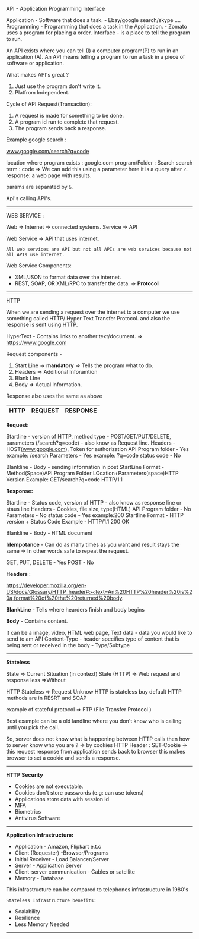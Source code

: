 API - Application Programming Interface

Application - Software that does a task. - Ebay/google search/skype ....
Programming - Programming that does a task in the Application. - Zomato uses a program for placing a order.
Interface - is a place to tell the program to run.

An API exists where you can tell (I) a computer program(P) to run in an application (A).
An API means telling a program to run a task in a piece of software or application.


What makes API's great ?
1. Just use the program don't write it.
2. Platfrom Independent.

Cycle of API Request(Transaction):
1. A request is made for something to be done.
2. A program id run to complete that request.
3. The program sends back a response.

Example google search : 

www.google.com/search?q=code

location where program exists : google.com
program/Folder : Search
search term : code => We can add this using a parameter here it is a query after `?`.
response: a web page with results.

params are separated by `&`.

Api's calling API's.


----------------------------------------------------------------------

WEB SERVICE :

Web => Internet => connected systems.
Service => API

Web Service => API that uses internet.

`All web services are API but not all APIs are web services because not all APIs use internet.`

Web Service Components:
- XML/JSON to format data over the internet.
- REST, SOAP, OR XML/RPC to transfer the data. => **Protocol** 

-------------------------------------------------------

HTTP

When we are sending a request over the internet to a computer we use something called HTTP/ Hyper Text Transfer Protocol.
and also the response is sent using HTTP.

HyperText - Contains links to another text/document. => https://www.google.com

Request components - 

1. Start Line => **mandatory** => Tells the program what to do.
2. Headers => Additional Inforamtion
3. Blank LIne
4. Body => Actual Information.

Response also uses the same as above 


|   HTTP      |    REQUEST     |      RESPONSE   |
| ----------- | -------------- | --------------- |

**Request:**

Startline - version of HTTP, method type - POST/GET/PUT/DELETE, parameters (/search?q=code) - also know as Request line.
Headers - HOST(www.google.com), Token for authorization
API Program folder - Yes example: /search
Parameters - Yes example: ?q=code
status code - No

Blankline -
Body - sending information in post
StartLine Format - Method(Space)API Program Folder LOcation+Parameters(space)HTTP Version
Example: GET/search?q=code HTTP/1.1

**Response:**

Startline - Status code, version of HTTP -  also know as response line or staus line
Headers - Cookies, file size, type(HTML)
API Program folder - No
Parameters - No
status code - Yes example:200
Startline Format - HTTP version + Status Code
Example - HTTP/1.1 200 OK


Blankline - 
Body - HTML document


**Idempotance** - Can do as many times as you want and result stays the same => In other words safe to repeat the request.

GET, PUT, DELETE - Yes
POST - No


**Headers** :

https://developer.mozilla.org/en-US/docs/Glossary/HTTP_header#:~:text=An%20HTTP%20header%20is%20a,format%20of%20the%20returned%20body.

**BlankLine** - Tells where hearders finish and body begins

**Body**  - Contains content.

It can be a image, video, HTML web page, Text data - data you would like to send to am API
Content-Type - header specifies type of content that is being sent or received in the body - Type/Subtype

----------------------------------

**Stateless** 

State => Current Situation (in context)
State (HTTP) => Web request and response 
less =>Without

HTTP Stateless => Request Unknow
HTTP is stateless buy default 
HTTP methods are in RESRT and SOAP

example of stateful protocol => FTP (File Transfer Protocol )

Best example can be a old landline where you don't know who is calling until you pick the call.

So, server does not know what is happening between HTTP calls then how to server know who you are ? => by cookies
HTTP Header : SET-Cookie => this request response from application sends back to browser this makes browser to set a cookie and sends a response.


-----------------------------

**HTTP Security**
- Cookies are not executable.
- Cookies don't store passwords (e.g: can use tokens)
- Applications store data with session id
- MFA
- Biometrics
- Antivirus Software


---------------------------------
**Application Infrastructure:** 

- Application - Amazon, Flipkart e.t.c 
- Client (Requester) -Browser/Programs
- Initial Receiver - Load Balancer/Server
- Server - Application Server
- Client-server communication - Cables or satellite
- Memory - Database

This infrastructure can be compared to telephones infrastructure in 1980's

`Stateless Infrastructure benefits: `
- Scalability
- Resilience
- Less Memory Needed

--------------------------------------------











